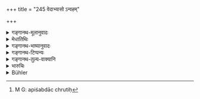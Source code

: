 +++
title = "245 वेदाभ्यासो ऽन्वहम्"

+++

<details><summary>गङ्गानथ-मूलानुवादः</summary>

The daily recitation of the Veda, to the best of one’s ability, the ‘Great Sacrifices,’ and ‘tolerance,’ quickly destroy all sins,—even those due to heinous offences.—(245)
</details>

<details><summary>मेधातिथिः</summary>

**वेदाभ्यासा**दीनां नित्यानां कर्मणां पापप्रणोदनार्थताधिकारान्तरत्वेनोच्यते । अनिर्दिष्टप्रायश्चित्तानाम् अप्रत्ययकृतानां प्रतिभूतानां चैतद् विज्ञायते । 

- <u>अन्ये</u> त्व् आहुर् यद् एवोक्तम् "ब्राह्मणस्य तपो ज्ञानम्" (म्ध् ११.२३४) इति तपोविधानेन कर्मान्तरनिवृत्तिम् आशङ्कमानस्य वचनम्, इदम् अपि तथैव विज्ञेयम् । 

- अनुसंधानार्थं **क्षमा**ग्रहणम् सर्वात्मगुणप्रदर्शनार्थम् । **महापातकान्य् अपीति** । **अपि**शब्दात् स्तुतिः[^३८३] प्रतीयते न महापातकनिवृत्त्यर्थता न चाकस्मात् स प्रवर्तित इति तथा प्रदर्शितैर् विषयैर् विज्ञायते ॥ ११.२४५ ॥


[^३८३]:
     M G: apiśabdāc chrutiḥ
</details>

<details><summary>गङ्गानथ-भाष्यानुवादः</summary>

This verse is asserting, in another way, the fact that Vedic Study and other compulsory duties are destructive of sins. And this appears to be meant for those acts in connection with which no specific expiations have been prescribed, or those that may have been committed unknowingly.

Others have held that this verse also should be understood as addressed to those who may be led to think that the injunction of Austerities in the present context means that Brāhmaṇas may omit all other duties; just the same contingency that was suspected in connection with the previous statement that ‘for the Brāhmaṇa, knowledge is austerity’ (Verse 235).

‘Tolerance’ has been mentioned as standing for all the qualities of the soul.

‘*Even those due to heinous offences*.’—This term ‘*even*’ appears to be commendatory; it does not mean that the heinous offences are actually set aside; and from all that has been said before it follows that what is meant is that these grievous sins cease to be immediately operative.—(245)
</details>

<details><summary>गङ्गानथ-टिप्पन्यः</summary>

This verse is quoted in *Parāśaramādhava* (Prāyaścitta, p. 172); and
again on p. 379.
</details>

<details><summary>गङ्गानथ-तुल्य-वाक्यानि</summary>

*Vaśiṣṭha* (27.7).—‘The daily recitation of the Veda and the
performance, according to one’s ability, of the series of Great
Sacrifices quickly destroy guilt, even that of the *Mahāpātakas*.’

*Yājñavalkya* (3.311).—‘Sins,—even those born of the
*Mahāpātakas*,—touch not one who is devoted to the reciting of the Veda,
who is tolerant and addicted to the performance of the Great
Sacrifices.’
</details>

<details><summary>भारुचिः</summary>

प्रायश्चित्तप्रकरणे नित्यकर्मप्रशंसना कस्माद् युज्यत इति । यतः एतेषाम् अपि पापक्षयहेतुत्वं विज्ञेयम् । न केवलम् उत्कर्षार्थम् एवेति । अपरे त्व् आहुः- अनिर्दिष्टप्रायश्चित्तानाम् एनसां प्रत्ययकृतानाम् अप्रत्ययकृतानां चेतन[भूतान्]आम् एतत् प्रायश्चित्तम् इति । अत्र दृष्टान्तम् आह ॥ ११.२४३ ॥
</details>

<details><summary>Bühler</summary>

246	The daily study of the Veda, the performance of the great sacrifices according to one's ability, (and) patience (in suffering) quickly destroy all guilt, even that caused by mortal sins.
</details>

